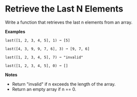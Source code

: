 # Retrieve the Last N Elements

Write a function that retrieves the last n elements from an array.

**Examples**
```
last([1, 2, 3, 4, 5], 1) ➞ [5]

last([4, 3, 9, 9, 7, 6], 3) ➞ [9, 7, 6]

last([1, 2, 3, 4, 5], 7) ➞ "invalid"

last([1, 2, 3, 4, 5], 0) ➞ []
```

**Notes**
- Return "invalid" if n exceeds the length of the array.
- Return an empty array if n == 0.
